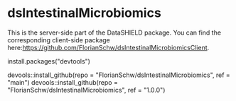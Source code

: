 # dsIntestinalMicrobiomics

This is the server-side part of the DataSHIELD package. You can find the corresponding client-side package here:https://github.com/FlorianSchw/dsIntestinalMicrobiomicsClient.




install.packages("devtools")

devools::install_github(repo = "FlorianSchw/dsIntestinalMicrobiomics", ref = "main")
devools::install_github(repo = "FlorianSchw/dsIntestinalMicrobiomics", ref = "1.0.0")

